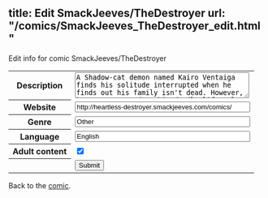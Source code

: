 title: Edit SmackJeeves/TheDestroyer
url: "/comics/SmackJeeves_TheDestroyer_edit.html"
---
Edit info for comic SmackJeeves/TheDestroyer

<form name="comic" action="http://gaepostmail.appspot.com/comic/" method="post">
<table class="comicinfo">
<tr>
<th>Description</th><td><textarea name="description" cols="40" rows="3">A Shadow-cat demon named Kairo Ventaiga finds his solitude interrupted when he finds out his family isn't dead. However, he's gotten used to his deadly lifestyle and doesn't want to change... In a neighboring kingdom, Princess Nicole, a daughter of Light, doesn't want her father's crown. She is strangely sympathetic toward Shadow demons, her kind's mortal enemy. She's determined to befriend the Destroyer; perhaps she knows something Kairo doesn't... Reilyn Ventaiga only wants to find out what happened to his parents the night Kairo disappeared, but getting any answers out of his brother is looking more and more impossible... TakJak, a former thief, starts to notice that the Heartless Destroyer isn't as heartless as he seems... Updates: every Saturday with one or two pages Warning for minors: contains prevalent cursing, blood and gore, violence, and maaaybe farther down the line, partial nudity or hints at it. Also gay people. If you don't like any of the above, I'd advise against reading my comic.</textarea></td>
</tr>
<tr>
<th>Website</th><td><input type="text" name="url" value="http://heartless-destroyer.smackjeeves.com/comics/" size="40"/></td>
</tr>
<tr>
<th>Genre</th><td><input type="text" name="genre" value="Other" size="40"/></td>
</tr>
<tr>
<th>Language</th><td><input type="text" name="language" value="English" size="40"/></td>
</tr>
<tr>
<th>Adult content</th><td><input type="checkbox" name="adult" value="adult" checked="checked"/></td>
</tr>
<tr>
<th></th><td>
<input type="hidden" name="comic" value="SmackJeeves_TheDestroyer" />
<input type="submit" name="submit" value="Submit" />
</td>
</tr>
</table>
</form>

Back to the [comic](SmackJeeves_TheDestroyer.html).

